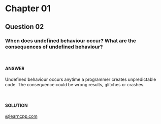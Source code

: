 # Chapter 01
## Question 02

### When does undefined behaviour occur? What are the consequences of undefined behaviour?

<br>

#### ANSWER
Undefined behaviour occurs anytime a programmer creates unpredictable code. The consequence could be wrong results, glitches or crashes.

<br>

#### SOLUTION
[@learncpp.com](https://www.learncpp.com/cpp-tutorial/chapter-1-summary-and-quiz#cpp_solution_id_1)

